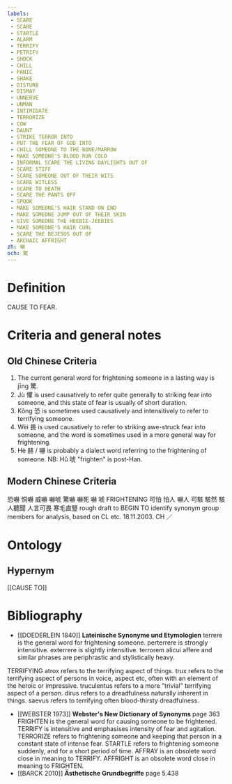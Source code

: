 ```yaml
---
labels: 
 - SCARE
 - SCARE
 - STARTLE
 - ALARM
 - TERRIFY
 - PETRIFY
 - SHOCK
 - CHILL
 - PANIC
 - SHAKE
 - DISTURB
 - DISMAY
 - UNNERVE
 - UNMAN
 - INTIMIDATE
 - TERRORIZE
 - COW
 - DAUNT
 - STRIKE TERROR INTO
 - PUT THE FEAR OF GOD INTO
 - CHILL SOMEONE TO THE BONE/MARROW
 - MAKE SOMEONE'S BLOOD RUN COLD
 - INFORMAL SCARE THE LIVING DAYLIGHTS OUT OF
 - SCARE STIFF
 - SCARE SOMEONE OUT OF THEIR WITS
 - SCARE WITLESS
 - SCARE TO DEATH
 - SCARE THE PANTS OFF
 - SPOOK
 - MAKE SOMEONE'S HAIR STAND ON END
 - MAKE SOMEONE JUMP OUT OF THEIR SKIN
 - GIVE SOMEONE THE HEEBIE-JEEBIES
 - MAKE SOMEONE'S HAIR CURL
 - SCARE THE BEJESUS OUT OF
 - ARCHAIC AFFRIGHT
zh: 嚇
och: 驚
---
```


# Definition
CAUSE TO FEAR.
# Criteria and general notes
## Old Chinese Criteria
1. The current general word for frightening someone in a lasting way is jīng 驚.
2. Jù 懼 is used causatively to refer quite generally to striking fear into someone, and this state of fear is usually of short duration.
3. Kǒng 恐 is sometimes used causatively and intensitively to refer to terrifying someone.
4. Wèi 畏 is used causatively to refer to striking awe-struck fear into someone, and the word is sometimes used in a more general way for frightening.
5. Hè 赫 / 嚇 is probably a dialect word referring to the frightening of someone.
NB: Hǔ 唬 "frighten" is post-Han.
## Modern Chinese Criteria
恐嚇
恫嚇
威嚇
嚇唬
驚嚇
嚇死
嚇
唬
FRIGHTENING
可怕
怕人
嚇人
可駭
駭然
駭人聽聞
人言可畏
寒毛直豎
rough draft to BEGIN TO identify synonym group members for analysis, based on CL etc. 18.11.2003. CH ／
# Ontology

## Hypernym
[[CAUSE TO]]
# Bibliography
- [[DOEDERLEIN 1840]]
**Lateinische Synonyme und Etymologien** 
terrere is the general word for frightening someone.
perterrere is strongly intensitive.
exterrere is slightly intensitive.
terrorem alicui affere and similar phrases are periphrastic and stylistically heavy.

TERRIFYING
atrox refers to the terrifying aspect of things.
trux refers to the terrifying aspect of persons in voice, aspect etc, often with an element of the heroic or impressive.
truculentus refers to a more "trivial" terrifying aspect of a person.
dirus refers to a dreadfulness naturally inherent in things.
saevus refers to terrifying often blood-thirsty dreadfulness.
- [[WEBSTER 1973]]
**Webster's New Dictionary of Synonyms** page 363
FRIGHTEN is the general word for causing someone to be frightened.
TERRIFY is intensitive and emphasises intensity of fear and agitation.
TERRORIZE refers to frightening someone and keeping that person in a constant state of intense fear.
STARTLE refers to frightening someone suddenly, and for a short period of time.
AFFRAY is an obsolete word close in meaning to TERRIFY.
AFFRIGHT is an obsolete word close in meaning to FRIGHTEN.
- [[BARCK 2010]]
**Ästhetische Grundbegriffe** page 5.438
